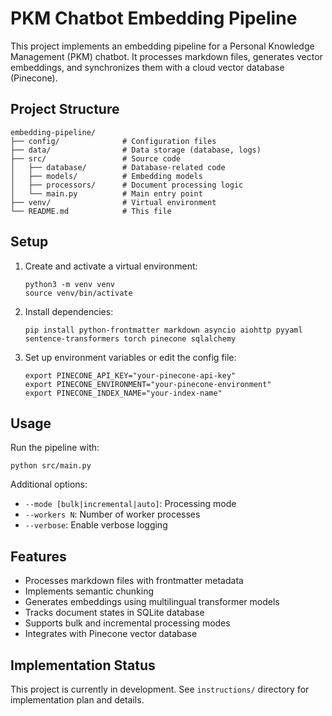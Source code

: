 # PKM Chatbot Embedding Pipeline

This project implements an embedding pipeline for a Personal Knowledge Management (PKM) chatbot. It processes markdown files, generates vector embeddings, and synchronizes them with a cloud vector database (Pinecone).

## Project Structure

```
embedding-pipeline/
├── config/              # Configuration files
├── data/                # Data storage (database, logs)
├── src/                 # Source code
│   ├── database/        # Database-related code
│   ├── models/          # Embedding models
│   ├── processors/      # Document processing logic
│   └── main.py          # Main entry point
├── venv/                # Virtual environment
└── README.md            # This file
```

## Setup

1. Create and activate a virtual environment:

   ```
   python3 -m venv venv
   source venv/bin/activate
   ```

2. Install dependencies:

   ```
   pip install python-frontmatter markdown asyncio aiohttp pyyaml sentence-transformers torch pinecone sqlalchemy
   ```

3. Set up environment variables or edit the config file:
   ```
   export PINECONE_API_KEY="your-pinecone-api-key"
   export PINECONE_ENVIRONMENT="your-pinecone-environment"
   export PINECONE_INDEX_NAME="your-index-name"
   ```

## Usage

Run the pipeline with:

```
python src/main.py
```

Additional options:

- `--mode [bulk|incremental|auto]`: Processing mode
- `--workers N`: Number of worker processes
- `--verbose`: Enable verbose logging

## Features

- Processes markdown files with frontmatter metadata
- Implements semantic chunking
- Generates embeddings using multilingual transformer models
- Tracks document states in SQLite database
- Supports bulk and incremental processing modes
- Integrates with Pinecone vector database

## Implementation Status

This project is currently in development. See `instructions/` directory for implementation plan and details.
